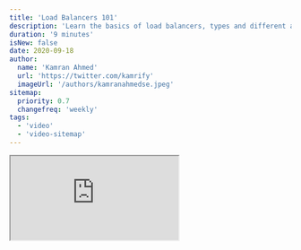 ```yaml
---
title: 'Load Balancers 101'
description: 'Learn the basics of load balancers, types and different algorithms.'
duration: '9 minutes'
isNew: false
date: 2020-09-18
author:
  name: 'Kamran Ahmed'
  url: 'https://twitter.com/kamrify'
  imageUrl: '/authors/kamranahmedse.jpeg'
sitemap:
  priority: 0.7
  changefreq: 'weekly'
tags:
  - 'video'
  - 'video-sitemap'
---
```


<iframe class="w-full aspect-video mb-5" src="https://www.youtube.com/embed/galcDRNd5Ow" title="Load Balancers 101"></iframe>
